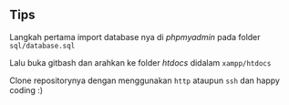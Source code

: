## Tips

Langkah pertama import database nya di _phpmyadmin_ pada folder `sql/database.sql`

Lalu buka gitbash dan arahkan ke folder _htdocs_ didalam `xampp/htdocs`

Clone repositorynya dengan menggunakan `http` ataupun `ssh` dan happy coding :)
